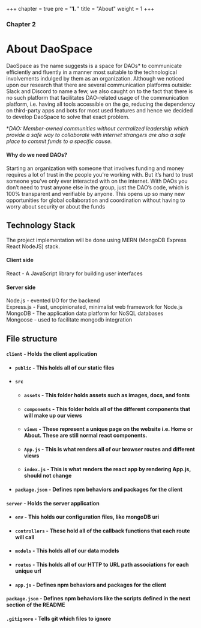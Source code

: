 +++
chapter = true
pre = "<b>1. </b>"
title = "About"
weight = 1
+++

### Chapter 2

# About DaoSpace

DaoSpace as the name suggests is a space for DAOs* to communicate efficiently and fluently in a manner most suitable to the technological involvements indulged by them as an organization. Although we noticed upon our research that there are several communication platforms outside: Slack and Discord to name a few, we also caught on to the fact that there is no such platform that facilitates DAO-related usage of the communication platform, i.e. having all tools accessible on the go, reducing the dependency on third-party apps and bots for most used features and hence we decided to develop DaoSpace to solve that exact problem.






**DAO: Member-owned communities without centralized leadership which provide a safe way to collaborate with internet strangers are also a safe place to commit funds to a specific cause.*

#### Why do we need DAOs?
Starting an organization with someone that involves funding and money requires a lot of trust in the people you're working with. But it’s hard to trust someone you’ve only ever interacted with on the internet. With DAOs you don’t need to trust anyone else in the group, just the DAO’s code, which is 100% transparent and verifiable by anyone.
This opens up so many new opportunities for global collaboration and coordination without having to worry about security or about the funds

## Technology Stack
The project implementation will be done using MERN (MongoDB Express React NodeJS) stack. 
#### Client side
  React - A JavaScript library for building user interfaces<br>
#### Server side
  Node.js - evented I/O for the backend<br>
  Express.js - Fast, unopinionated, minimalist web framework for Node.js<br>
  MongoDB - The application data platform for NoSQL databases<br>
  Mongoose - used to facilitate mongodb integration<br>

## File structure
#### `client` - Holds the client application
- #### `public` - This holds all of our static files
- #### `src`
    - #### `assets` - This folder holds assets such as images, docs, and fonts
    - #### `components` - This folder holds all of the different components that will make up our views
    - #### `views` - These represent a unique page on the website i.e. Home or About. These are still normal react components.
    - #### `App.js` - This is what renders all of our browser routes and different views
    - #### `index.js` - This is what renders the react app by rendering App.js, should not change
- #### `package.json` - Defines npm behaviors and packages for the client
#### `server` - Holds the server application
- #### `env` - This holds our configuration files, like mongoDB uri
- #### `controllers` - These hold all of the callback functions that each route will call
- #### `models` - This holds all of our data models
- #### `routes` - This holds all of our HTTP to URL path associations for each unique url
- #### `app.js` - Defines npm behaviors and packages for the client
#### `package.json` - Defines npm behaviors like the scripts defined in the next section of the README
#### `.gitignore` - Tells git which files to ignore
